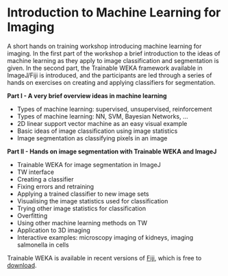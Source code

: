 # Introduction to Machine Learning for Imaging

A short hands on training workshop introducing machine learning for imaging. In the first part of the workshop a brief introduction to the ideas of machine learning as they apply to image classification and segmentation is given. In the second part, the Trainable WEKA framework available in ImageJ/Fiji is introduced, and the participants are led through a series of hands on exercises on creating and applying classifiers for segmentation. 

<b>Part I - A very brief overview ideas in machine learning</b>
* Types of machine learning: supervised, unsupervised, reinforcement
* Types of machine learning: NN, SVM, Bayesian Networks, …
* 2D linear support vector machine as an easy visual example
* Basic ideas of image classification using image statistics
* Image segmentation as classifying pixels in an image

<b>Part II - Hands on image segmentation with Trainable WEKA and ImageJ</b>
* Trainable WEKA for image segmentation in ImageJ
* TW interface
* Creating a classifier
* Fixing errors and retraining
* Applying a trained classifier to new image sets
* Visualising the image statistics used for classification
* Trying other image statistics for classification
* Overfitting
* Using other machine learning methods on TW
* Application to 3D imaging
* Interactive examples:  microscopy imaging of kidneys, imaging salmonella in cells

Trainable WEKA is available in recent versions of [Fiji](https://imagej.net/Fiji), which is free to [download](https://imagej.net/Fiji.html#Downloads).
